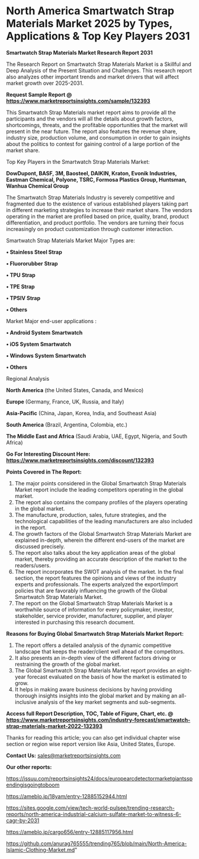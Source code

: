# North America Smartwatch Strap Materials Market 2025 by Types, Applications & Top Key Players 2031

<strong>Smartwatch Strap Materials Market Research Report 2031</strong>

The Research Report on Smartwatch Strap Materials Market is a Skillful and Deep Analysis of the Present Situation and Challenges. This research report also analyzes other important trends and market drivers that will affect market growth over 2025-2031.

<strong>Request Sample Report @ <a href=https://www.marketreportsinsights.com/sample/132393>https://www.marketreportsinsights.com/sample/132393</a></strong>

This Smartwatch Strap Materials market report aims to provide all the participants and the vendors will all the details about growth factors, shortcomings, threats, and the profitable opportunities that the market will present in the near future. The report also features the revenue share, industry size, production volume, and consumption in order to gain insights about the politics to contest for gaining control of a large portion of the market share.

Top Key Players in the Smartwatch Strap Materials Market:

<strong>DowDupont, BASF, 3M, Baosteel, DAIKIN, Kraton, Evonik Industries, Eastman Chemical, Polyone, TSRC, Formosa Plastics Group, Huntsman, Wanhua Chemical Group</strong>

The Smartwatch Strap Materials Industry is severely competitive and fragmented due to the existence of various established players taking part in different marketing strategies to increase their market share. The vendors operating in the market are profiled based on price, quality, brand, product differentiation, and product portfolio. The vendors are turning their focus increasingly on product customization through customer interaction.

Smartwatch Strap Materials Market Major Types are:

<strong>• Stainless Steel Strap

• Fluororubber Strap

• TPU Strap

• TPE Strap

• TPSIV Strap

• Others</strong>

Market Major end-user applications :

<strong>• Android System Smartwatch

• iOS System Smartwatch

• Windows System Smartwatch

• Others</strong>

Regional Analysis

</u><strong><b>North America</b></strong> (the United States, Canada, and Mexico)

<strong><b>Europe </b></strong>(Germany, France, UK, Russia, and Italy)

<strong><b>Asia-Pacific</b></strong> (China, Japan, Korea, India, and Southeast Asia)

<strong><b>South America</b></strong> (Brazil, Argentina, Colombia, etc.)

<strong><b>The Middle East and Africa</b></strong> (Saudi Arabia, UAE, Egypt, Nigeria, and South Africa)

<strong>Go For Interesting Discount Here: <a href=https://www.marketreportsinsights.com/discount/132393>https://www.marketreportsinsights.com/discount/132393</a></strong>

<strong>Points Covered in The Report:</strong>
<ol>
  <li>The major points considered in the Global Smartwatch Strap Materials Market report include the leading competitors operating in the global market.</li>
  <li>The report also contains the company profiles of the players operating in the global market.</li>
  <li>The manufacture, production, sales, future strategies, and the technological capabilities of the leading manufacturers are also included in the report.</li>
  <li>The growth factors of the Global Smartwatch Strap Materials Market are explained in-depth, wherein the different end-users of the market are discussed precisely.</li>
  <li>The report also talks about the key application areas of the global market, thereby providing an accurate description of the market to the readers/users.</li>
  <li>The report incorporates the SWOT analysis of the market. In the final section, the report features the opinions and views of the industry experts and professionals. The experts analyzed the export/import policies that are favorably influencing the growth of the Global Smartwatch Strap Materials Market.</li>
  <li>The report on the Global Smartwatch Strap Materials Market is a worthwhile source of information for every policymaker, investor, stakeholder, service provider, manufacturer, supplier, and player interested in purchasing this research document.</li>
</ol>
<strong>Reasons for Buying Global Smartwatch Strap Materials Market Report:</strong>

<ol>
  <li>The report offers a detailed analysis of the dynamic competitive landscape that keeps the reader/client well ahead of the competitors.</li>
  <li>It also presents an in-depth view of the different factors driving or restraining the growth of the global market.</li>
  <li>The Global Smartwatch Strap Materials Market report provides an eight-year forecast evaluated on the basis of how the market is estimated to grow.</li>
  <li>It helps in making aware business decisions by having providing thorough insights insights into the global market and by making an all-inclusive analysis of the key market segments and sub-segments.</li>
</ol>
<strong>Access full Report Description, TOC, Table of Figure, Chart, etc. @ <a href=https://www.marketreportsinsights.com/industry-forecast/smartwatch-strap-materials-market-2022-132393>https://www.marketreportsinsights.com/industry-forecast/smartwatch-strap-materials-market-2022-132393</a></strong>


Thanks for reading this article; you can also get individual chapter wise section or region wise report version like Asia, United States, Europe.

<strong>Contact Us:</strong>
sales@marketreportsinsights.com

<strong>Our other reports:</strong>

<a href=https://issuu.com/reportsinsights24/docs/europearcdetectormarketgiantsspendingisgoingtoboom>https://issuu.com/reportsinsights24/docs/europearcdetectormarketgiantsspendingisgoingtoboom</a>

<a href=https://ameblo.jp/18yam/entry-12885152944.html>https://ameblo.jp/18yam/entry-12885152944.html</a>

<a href=https://sites.google.com/view/tech-world-pulsee/trending-research-reports/north-america-industrial-calcium-sulfate-market-to-witness-6-cagr-by-2031>https://sites.google.com/view/tech-world-pulsee/trending-research-reports/north-america-industrial-calcium-sulfate-market-to-witness-6-cagr-by-2031</a>

<a href=https://ameblo.jp/cargo656/entry-12885117956.html>https://ameblo.jp/cargo656/entry-12885117956.html</a>

<a href=https://github.com/anurag765555/trending765/blob/main/North-America-Islamic-Clothing-Market.md>https://github.com/anurag765555/trending765/blob/main/North-America-Islamic-Clothing-Market.md</a>"
